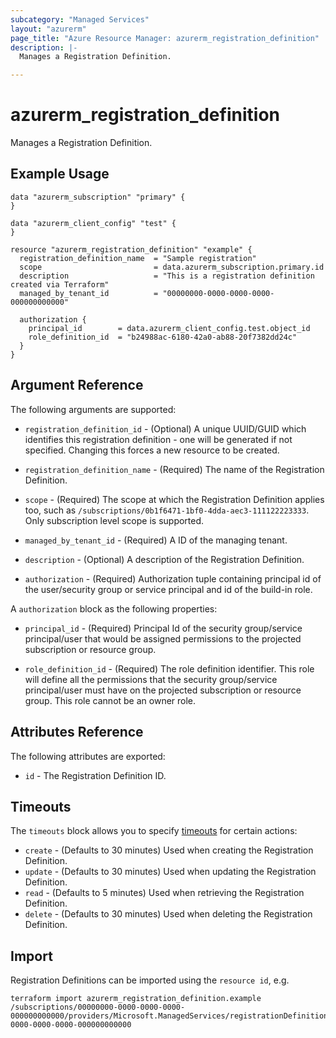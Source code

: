 ```yaml
---
subcategory: "Managed Services"
layout: "azurerm"
page_title: "Azure Resource Manager: azurerm_registration_definition"
description: |-
  Manages a Registration Definition.

---
```


# azurerm_registration_definition

Manages a Registration Definition.

## Example Usage

```hcl
data "azurerm_subscription" "primary" {
}

data "azurerm_client_config" "test" {
}

resource "azurerm_registration_definition" "example" {
  registration_definition_name  = "Sample registration"
  scope                         = data.azurerm_subscription.primary.id
  description                   = "This is a registration definition created via Terraform"
  managed_by_tenant_id          = "00000000-0000-0000-0000-000000000000"

  authorization {
    principal_id        = data.azurerm_client_config.test.object_id
    role_definition_id  = "b24988ac-6180-42a0-ab88-20f7382dd24c"
  }
}
```

## Argument Reference

The following arguments are supported:

* `registration_definition_id` - (Optional) A unique UUID/GUID which identifies this registration definition - one will be generated if not specified. Changing this forces a new resource to be created.

* `registration_definition_name` - (Required) The name of the Registration Definition.

* `scope` - (Required) The scope at which the Registration Definition applies too, such as `/subscriptions/0b1f6471-1bf0-4dda-aec3-111122223333`. Only subscription level scope is supported.

* `managed_by_tenant_id` - (Required) A ID of the managing tenant.

* `description` - (Optional) A description of the Registration Definition.

* `authorization` - (Required) Authorization tuple containing principal id of the user/security group or service principal and id of the build-in role.

A `authorization` block as the following properties:

* `principal_id` - (Required) Principal Id of the security group/service principal/user that would be assigned permissions to the projected subscription or resource group.

* `role_definition_id` - (Required) The role definition identifier. This role will define all the permissions that the security group/service principal/user must have on the projected subscription or resource group. This role cannot be an owner role.

## Attributes Reference

The following attributes are exported:

* `id` - The Registration Definition ID.

## Timeouts

The `timeouts` block allows you to specify [timeouts](https://www.terraform.io/docs/configuration/resources.html#timeouts) for certain actions:

* `create` - (Defaults to 30 minutes) Used when creating the Registration Definition.
* `update` - (Defaults to 30 minutes) Used when updating the Registration Definition.
* `read` - (Defaults to 5 minutes) Used when retrieving the Registration Definition.
* `delete` - (Defaults to 30 minutes) Used when deleting the Registration Definition.

## Import

Registration Definitions can be imported using the `resource id`, e.g.

```shell
terraform import azurerm_registration_definition.example /subscriptions/00000000-0000-0000-0000-000000000000/providers/Microsoft.ManagedServices/registrationDefinitions/00000000-0000-0000-0000-000000000000
```
